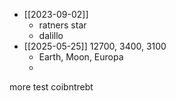   * [[2023-09-02]]
    * ratners star
    * dalillo
* [[2025-05-25]] 12700, 3400, 3100
	* Earth, Moon, Europa
	* 






more test coibntrebt